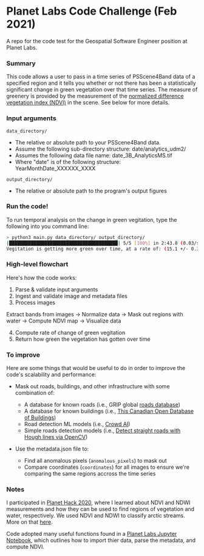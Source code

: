 # Planet Labs Code Challenge (Feb 2021)
A repo for the code test for the Geospatial Software Engineer position at Planet Labs.

### Summary
This code allows a user to pass in a time series of PSScene4Band data of a specified region and it tells you whether or not there has been a statistically significant change in green vegetation over that time series. The measure of greenery is provided by the measurement of the [normalized difference vegetation
index (NDVI)](https://en.wikipedia.org/wiki/Normalized_difference_vegetation_index) in the scene. See below for more details.

### Input arguments
```data_directory/```
- The relative or absolute path to your PSScene4Band data.
- Assume the following sub-directory structure: date/analytics_udm2/
- Assumes the following data file name: date_3B_AnalyticsMS.tif
- Where "date" is of the following structure: YearMonthDate_XXXXXX_XXXX

```output_directory/```
- The relative or absolute path to the program's output figures

### Run the code!
To run temporal analysis on the change in green vegitation, type the following into you command line:

```bash
> python3 main.py data_directory/ output_directory/
|████████████████████████████████████████| 5/5 [100%] in 2:43.8 (0.03/s)
Vegitation is getting more green over time, at a rate of: (15.1 +/- 0.3) % per day.
```

### High-level flowchart
Here's how the code works:

1) Parse & validate input arguments
2) Ingest and validate image and metadata files
3) Process images

Extract bands from images &rarr; Normalize data &rarr; Mask out regions with water &rarr; Compute NDVI map &rarr; Visualize data

4) Compute rate of change of green vegitation
5) Return how green the vegetation has gotten over time

### To improve

Here are some things that would be useful to do in order to improve the code's scalability and performance:

- Mask out roads, buildings, and other infrastructure with some combination of:
    - A database for known roads (i.e., GRIP global [roads database](https://www.globio.info/download-grip-dataset))
    - A database for known buildings (i.e., [This Canadian Open Database of Buildings](https://www.statcan.gc.ca/eng/lode/databases/odb))
    - Road detection ML models (i.e., [Crowd AI](https://www.crowdai.com/))
    - Simple roads detection models (i.e., [Detect straight roads with Hough lines via OpenCV](https://opencv-python-tutroals.readthedocs.io/en/latest/py_tutorials/py_imgproc/py_houghlines/py_houghlines.html))

- Use the metadata.json file to:
    - Find all anomalous pixels (```anomalous_pixels```) to mask out
    - Compare coordinates (```coordinates```) for all images to ensure we're comparing the same regions accross the time series

### Notes
I participated in [Planet Hack 2020](https://www.planet.com/pulse/planet-hack-2020-our-annual-hackathon-goes-virtual/), where I learned about NDVI and NDWI measurements and how they can be used to find regions of vegetation and water, respectively. We used NDVI and NDWI to classify arctic streams. More on that [here](https://github.com/kevinlacaille/planet_hack_2020_arctic_streams).

Code adopted many useful functions found in a [Planet Labs Jupyter Notebook](https://github.com/planetlabs/notebooks/tree/master/jupyter-notebooks/ndvi), which outlines how to import thier data, parse the metadata, and compute NDVI.
